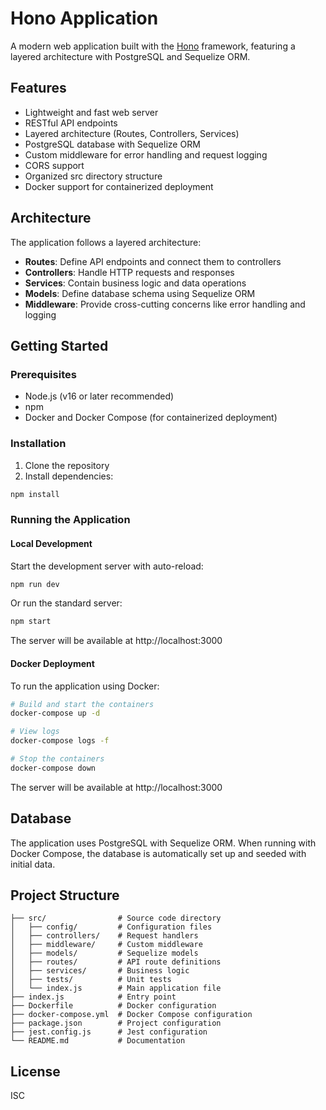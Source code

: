 # Hono Application

A modern web application built with the [Hono](https://hono.dev/) framework, featuring a layered architecture with PostgreSQL and Sequelize ORM.

## Features

- Lightweight and fast web server
- RESTful API endpoints
- Layered architecture (Routes, Controllers, Services)
- PostgreSQL database with Sequelize ORM
- Custom middleware for error handling and request logging
- CORS support
- Organized src directory structure
- Docker support for containerized deployment

## Architecture

The application follows a layered architecture:

- **Routes**: Define API endpoints and connect them to controllers
- **Controllers**: Handle HTTP requests and responses
- **Services**: Contain business logic and data operations
- **Models**: Define database schema using Sequelize ORM
- **Middleware**: Provide cross-cutting concerns like error handling and logging

## Getting Started

### Prerequisites

- Node.js (v16 or later recommended)
- npm
- Docker and Docker Compose (for containerized deployment)

### Installation

1. Clone the repository
2. Install dependencies:

```bash
npm install
```

### Running the Application

#### Local Development

Start the development server with auto-reload:

```bash
npm run dev
```

Or run the standard server:

```bash
npm start
```

The server will be available at http://localhost:3000

#### Docker Deployment

To run the application using Docker:

```bash
# Build and start the containers
docker-compose up -d

# View logs
docker-compose logs -f

# Stop the containers
docker-compose down
```

The server will be available at http://localhost:3000

## Database

The application uses PostgreSQL with Sequelize ORM. When running with Docker Compose, the database is automatically set up and seeded with initial data.

## Project Structure

```
├── src/                # Source code directory
│   ├── config/         # Configuration files
│   ├── controllers/    # Request handlers
│   ├── middleware/     # Custom middleware
│   ├── models/         # Sequelize models
│   ├── routes/         # API route definitions
│   ├── services/       # Business logic
│   ├── tests/          # Unit tests
│   └── index.js        # Main application file
├── index.js            # Entry point
├── Dockerfile          # Docker configuration
├── docker-compose.yml  # Docker Compose configuration
├── package.json        # Project configuration
├── jest.config.js      # Jest configuration
└── README.md           # Documentation
```

## License

ISC 